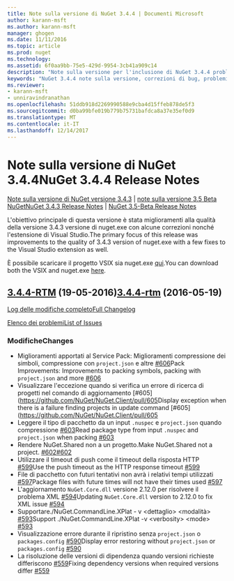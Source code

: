 ```yaml
---
title: Note sulla versione di NuGet 3.4.4 | Documenti Microsoft
author: karann-msft
ms.author: karann-msft
manager: ghogen
ms.date: 11/11/2016
ms.topic: article
ms.prod: nuget
ms.technology: 
ms.assetid: 6f0aa9bb-75e5-429d-9954-3cb41a909c14
description: "Note sulla versione per l'inclusione di NuGet 3.4.4 problemi noti, correzioni di bug, le funzionalità aggiunte e dcr."
keywords: "NuGet 3.4.4 note sulla versione, correzioni di bug, problemi noti, aggiunta di funzionalità, eseguire"
ms.reviewer:
- karann-msft
- unniravindranathan
ms.openlocfilehash: 51ddb918d2269990588e9cba4d15ffeb878de5f3
ms.sourcegitcommit: d0ba99bfe019b779b75731bafdca8a37e35ef0d9
ms.translationtype: MT
ms.contentlocale: it-IT
ms.lasthandoff: 12/14/2017
---
```

# <a name="nuget-344-release-notes"></a><span data-ttu-id="4255f-104">Note sulla versione di NuGet 3.4.4</span><span class="sxs-lookup"><span data-stu-id="4255f-104">NuGet 3.4.4 Release Notes</span></span>

<span data-ttu-id="4255f-105">[Note sulla versione di NuGet versione 3.4.3](../release-notes/nuget-3.4.3.md) | [note sulla versione 3.5 Beta NuGet](../release-notes/nuget-3.5-Beta.md)</span><span class="sxs-lookup"><span data-stu-id="4255f-105">[NuGet 3.4.3 Release Notes](../release-notes/nuget-3.4.3.md) | [NuGet 3.5-Beta Release Notes](../release-notes/nuget-3.5-Beta.md)</span></span>

<span data-ttu-id="4255f-106">L'obiettivo principale di questa versione è stata miglioramenti alla qualità della versione 3.4.3 versione di nuget.exe con alcune correzioni nonché l'estensione di Visual Studio.</span><span class="sxs-lookup"><span data-stu-id="4255f-106">The primary focus of this release was improvements to the quality of 3.4.3 version of nuget.exe with a few fixes to the Visual Studio extension as well.</span></span>

<span data-ttu-id="4255f-107">È possibile scaricare il progetto VSIX sia nuget.exe [qui](https://dist.nuget.org/index.html).</span><span class="sxs-lookup"><span data-stu-id="4255f-107">You can download both the VSIX and nuget.exe [here](https://dist.nuget.org/index.html).</span></span>

## <a name="344-rtmhttpsgithubcomnugetnugetclienttree344-rtm-2016-05-19"></a><span data-ttu-id="4255f-108">[3.4.4-RTM](https://github.com/NuGet/NuGet.Client/tree/3.4.4-rtm) (19-05-2016)</span><span class="sxs-lookup"><span data-stu-id="4255f-108">[3.4.4-rtm](https://github.com/NuGet/NuGet.Client/tree/3.4.4-rtm) (2016-05-19)</span></span>

[<span data-ttu-id="4255f-109">Log delle modifiche completo</span><span class="sxs-lookup"><span data-stu-id="4255f-109">Full Changelog</span></span>](https://github.com/NuGet/NuGet.Client/compare/3.5.0-beta-final...3.4.4-rtm)

[<span data-ttu-id="4255f-110">Elenco dei problemi</span><span class="sxs-lookup"><span data-stu-id="4255f-110">List of Issues</span></span>](https://github.com/NuGet/Home/issues?q=is%3Aissue+milestone%3A3.4.4+is%3Aclosed)

### <a name="changes"></a><span data-ttu-id="4255f-111">Modifiche</span><span class="sxs-lookup"><span data-stu-id="4255f-111">Changes</span></span>

- <span data-ttu-id="4255f-112">Miglioramenti apportati al Service Pack: Miglioramenti compressione dei simboli, compressione con `project.json` e altre [ \#606](https://github.com/NuGet/NuGet.Client/pull/606)</span><span class="sxs-lookup"><span data-stu-id="4255f-112">Pack Improvements: Improvements to packing symbols, packing with `project.json` and more [\#606](https://github.com/NuGet/NuGet.Client/pull/606)</span></span>
- <span data-ttu-id="4255f-113">Visualizzare l'eccezione quando si verifica un errore di ricerca di progetti nel comando di aggiornamento [\#605] (https://github.com/NuGet/NuGet.Client/pull/605</span><span class="sxs-lookup"><span data-stu-id="4255f-113">Display exception when there is a failure finding projects in update command [\#605](https://github.com/NuGet/NuGet.Client/pull/605</span></span>
- <span data-ttu-id="4255f-114">Leggere il tipo di pacchetto da un input `.nuspec` e `project.json` quando compressione [ \#603](https://github.com/NuGet/NuGet.Client/pull/603)</span><span class="sxs-lookup"><span data-stu-id="4255f-114">Read package type from input `.nuspec` and `project.json` when packing [\#603](https://github.com/NuGet/NuGet.Client/pull/603)</span></span>
- <span data-ttu-id="4255f-115">Rendere NuGet.Shared non a un progetto.</span><span class="sxs-lookup"><span data-stu-id="4255f-115">Make NuGet.Shared not a project.</span></span> [<span data-ttu-id="4255f-116">\#602</span><span class="sxs-lookup"><span data-stu-id="4255f-116">\#602</span></span>](https://github.com/NuGet/NuGet.Client/pull/602)
- <span data-ttu-id="4255f-117">Utilizzare il timeout di push come il timeout della risposta HTTP [ \#599](https://github.com/NuGet/NuGet.Client/pull/599)</span><span class="sxs-lookup"><span data-stu-id="4255f-117">Use the push timeout as the HTTP response timeout [\#599](https://github.com/NuGet/NuGet.Client/pull/599)</span></span>
- <span data-ttu-id="4255f-118">File di pacchetto con futuri tentativi non avrà i relativi tempi utilizzati [ \#597](https://github.com/NuGet/NuGet.Client/pull/597)</span><span class="sxs-lookup"><span data-stu-id="4255f-118">Package files with future times will not have their times used [\#597](https://github.com/NuGet/NuGet.Client/pull/597)</span></span>
- <span data-ttu-id="4255f-119">L'aggiornamento `NuGet.Core.dll` versione 2.12.0 per risolvere il problema XML [ \#594](https://github.com/NuGet/NuGet.Client/pull/594)</span><span class="sxs-lookup"><span data-stu-id="4255f-119">Updating `NuGet.Core.dll` version to 2.12.0 to fix XML issue [\#594](https://github.com/NuGet/NuGet.Client/pull/594)</span></span>
- <span data-ttu-id="4255f-120">Supportare./NuGet.CommandLine.XPlat - v \<dettaglio\> \<modalità\> [ \#593](https://github.com/NuGet/NuGet.Client/pull/593)</span><span class="sxs-lookup"><span data-stu-id="4255f-120">Support ./NuGet.CommandLine.XPlat -v \<verbosity\> \<mode\> [\#593](https://github.com/NuGet/NuGet.Client/pull/593)</span></span>
- <span data-ttu-id="4255f-121">Visualizzazione errore durante il ripristino senza `project.json` o `packages.config` [ \#590](https://github.com/NuGet/NuGet.Client/pull/590)</span><span class="sxs-lookup"><span data-stu-id="4255f-121">Display error restoring without `project.json` or `packages.config` [\#590](https://github.com/NuGet/NuGet.Client/pull/590)</span></span>
- <span data-ttu-id="4255f-122">La risoluzione delle versioni di dipendenza quando versioni richieste differiscono [ \#559](https://github.com/NuGet/NuGet.Client/pull/559)</span><span class="sxs-lookup"><span data-stu-id="4255f-122">Fixing dependency versions when required versions differ [\#559](https://github.com/NuGet/NuGet.Client/pull/559)</span></span>